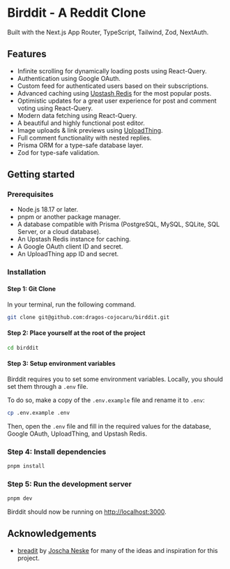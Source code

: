# Birddit - A Reddit Clone

Built with the Next.js App Router, TypeScript, Tailwind, Zod, NextAuth.

## Features

- Infinite scrolling for dynamically loading posts using React-Query.
- Authentication using Google OAuth.
- Custom feed for authenticated users based on their subscriptions.
- Advanced caching using [Upstash Redis](https://upstash.com/?utm_source=Josh2) for the most popular posts.
- Optimistic updates for a great user experience for post and comment voting using React-Query.
- Modern data fetching using React-Query.
- A beautiful and highly functional post editor.
- Image uploads & link previews using [UploadThing](https://uploadthing.com/).
- Full comment functionality with nested replies.
- Prisma ORM for a type-safe database layer.
- Zod for type-safe validation.

## Getting started

### Prerequisites

- Node.js 18.17 or later.
- pnpm or another package manager.
- A database compatible with Prisma (PostgreSQL, MySQL, SQLite, SQL Server, or a cloud database).
- An Upstash Redis instance for caching.
- A Google OAuth client ID and secret.
- An UploadThing app ID and secret.

### Installation

#### Step 1: Git Clone

In your terminal, run the following command.

```bash
git clone git@github.com:dragos-cojocaru/birddit.git
```

#### Step 2: Place yourself at the root of the project

```bash
cd birddit
```

#### Step 3: Setup environment variables

Birddit requires you to set some environment variables. Locally, you should set them through a `.env` file.

To do so, make a copy of the `.env.example` file and rename it to `.env`:

```bash
cp .env.example .env
```

Then, open the `.env` file and fill in the required values for the database, Google OAuth, UploadThing, and Upstash Redis.

### Step 4: Install dependencies

```bash
pnpm install
```

### Step 5: Run the development server

```bash
pnpm dev
```

Birddit should now be running on [http://localhost:3000](http://localhost:3000).

## Acknowledgements

- [breadit](https://github.com/joschan21/breadit) by [Joscha Neske](https://github.com/joschan21) for many of the ideas and inspiration for this project.
